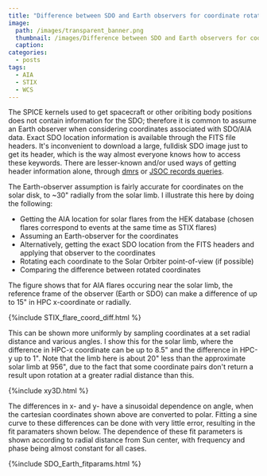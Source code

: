 ```yaml
---
title: "Difference between SDO and Earth observers for coordinate rotation"
image: 
  path: /images/transparent_banner.png
  thumbnail: /images/Difference between SDO and Earth observers for coordinate rotation/hero.png
  caption:
categories:
  - posts
tags:
  - AIA
  - STIX
  - WCS
---
```


The SPICE kernels used to get spacecraft or other oribiting body positions does not contain information for the SDO; therefore it is common to assume an Earth observer when considering coordinates associated with SDO/AIA data. Exact SDO location information is available through the FITS file headers. It's inconvenient to download a large, fulldisk SDO image just to get its header, which is the way almost everyone knows how to access these keywords. There are lesser-known and/or used ways of getting header information alone, through [dmrs](https://docs.sunpy.org/projects/drms/en/v0.5.5/) or [JSOC records queries](http://jsoc.stanford.edu/ajax/lookdata.html?ds=aia.lev1_euv_12s). 

The Earth-observer assumption is fairly accurate for coordinates on the solar disk, to ~30" radially from the solar limb. I illustrate this here by doing the following:

- Getting the AIA location for solar flares from the HEK database (chosen flares correspond to events at the same time as STIX flares)
- Assuming an Earth-observer for the coordinates
- Alternatively, getting the exact SDO location from the FITS headers and applying that observer to the coordinates
- Rotating each coordinate to the Solar Orbiter point-of-view (if possible)
- Comparing the difference between rotated coordinates
    
The figure shows that for AIA flares occuring near the solar limb, the reference frame of the observer (Earth or SDO) can make a difference of up to 15" in HPC x-coordinate or radially.

{%include STIX_flare_coord_diff.html %}

This can be shown more uniformly by sampling coordinates at a set radial distance and various angles. I show this for the solar limb, where the difference in HPC-x coordinate can be up to 8.5" and the difference in HPC-y up to 1". Note that the limb here is about 20" less than the approximate solar limb at 956", due to the fact that some coordinate pairs don't return a result upon rotation at a greater radial distance than this. 

{%include xy3D.html %}

The differences in x- and y- have a sinusoidal dependence on angle, when the cartesian coordinates shown above are converted to polar. Fitting a sine curve to these differences can be done with very little error, resulting in the fit paramaters shown below. The dependence of these fit parameters is shown according to radial distance from Sun center, with frequency and phase being almost constant for all cases.  

{%include SDO_Earth_fitparams.html %}


